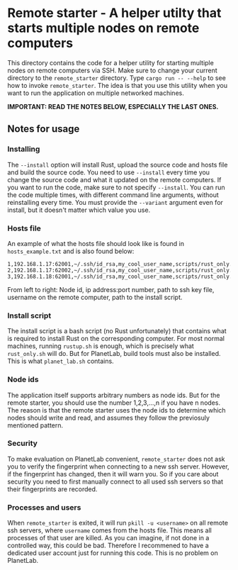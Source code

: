 
# Remote starter - A helper utilty that starts multiple nodes on remote computers

This directory contains the code for a helper utility for starting multiple nodes on remote computers via SSH. Make sure to change your current directory to the `remote_starter` directory. Type `cargo run -- --help` to see how to invoke `remote_starter`. The idea is that you use this utility when you want to run the application on multiple networked machines.

**IMPORTANT: READ THE NOTES BELOW, ESPECIALLY THE LAST ONES.**

## Notes for usage

### Installing

The `--install` option will install Rust, upload the source code and hosts file and build the source code. You need to use `--install` every time you change the source code and what it updated on the remote computers. If you want to run the code, make sure to not specify `--install`. You can run the code multiple times, with different command line arguments, without reinstalling every time. You must provide the `--variant` argument even for install, but it doesn't matter which value you use.


### Hosts file

An example of what the hosts file should look like is found in `hosts_example.txt` and is also found below:

```
1,192.168.1.17:62001,~/.ssh/id_rsa,my_cool_user_name,scripts/rust_only.sh
2,192.168.1.17:62002,~/.ssh/id_rsa,my_cool_user_name,scripts/rust_only.sh
3,192.168.1.18:62001,~/.ssh/id_rsa,my_cool_user_name,scripts/rust_only.sh
```

From left to right: Node id, ip address:port number, path to ssh key file, username on the remote computer, path to the install script.


### Install script

The install script is a bash script (no Rust unfortunately) that contains what is required to install Rust on the corresponding computer. For most normal machines, running `rustup.sh` is enough, which is precisely what `rust_only.sh` will do. But for PlanetLab, build tools must also be installed. This is what `planet_lab.sh` contains.


### Node ids

The application itself supports arbitrary numbers as node ids. But for the remote starter, you should use the number 1,2,3,...,n if you have n nodes. The reason is that the remote starter uses the node ids to determine which nodes should write and read, and assumes they follow the previosuly mentioned pattern.


### Security

To make evaluation on PlanetLab convenient, `remote_starter` does not ask you to verify the fingerprint when connecting to a new ssh server. However, if the fingerprint has changed, then it will warn you. So if you care about security you need to first manually connect to all used ssh servers so that their fingerprints are recorded.


### Processes and users

When `remote_starter` is exited, it will run `pkill -u <username>` on all remote ssh servers, where `username` comes from the hosts file. This means all processes of that user are killed. As you can imagine, if not done in a controlled way, this could be bad. Therefore I recommened to have a dedicated user account just for running this code. This is no problem on PlanetLab.


